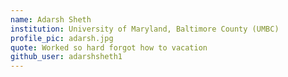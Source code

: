 ```yaml
---
name: Adarsh Sheth
institution: University of Maryland, Baltimore County (UMBC) 
profile_pic: adarsh.jpg
quote: Worked so hard forgot how to vacation
github_user: adarshsheth1
---
```

